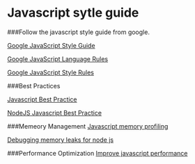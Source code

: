# Javascript sytle guide

###Follow the javascript style guide from google.

[Google JavaScript Style Guide](https://google.github.io/styleguide/javascriptguide.xml)

[Google JavaScript Language Rules](https://google.github.io/styleguide/javascriptguide.xml#JavaScript_Language_Rules)

[Google JavaScript Style Rules](https://google.github.io/styleguide/javascriptguide.xml#JavaScript_Style_Rules)

###Best Practices

[Javascript Best Practice](http://www.thinkful.com/learn/javascript-best-practices-1/)

[NodeJS Javascript Best Practice](http://justbuildsomething.com/node-js-best-practices/)

###Memeory Management
[Javascript memory profiling](https://developer.chrome.com/devtools/docs/javascript-memory-profiling)

[Debugging memory leaks for node js
](http://blog.yld.io/2015/08/10/debugging-memory-leaks-in-node-js-a-walkthrough/)

###Performance Optimization
[Improve javascript performance](http://www.monitis.com/blog/2011/05/15/30-tips-to-improve-javascript-performance/
)




